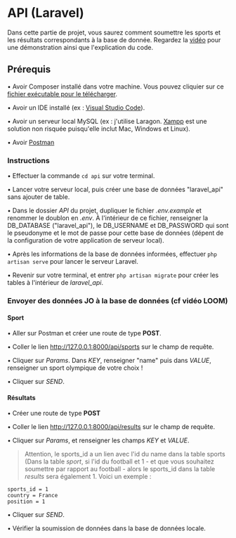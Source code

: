 # API (Laravel)

Dans cette partie de projet, vous saurez comment soumettre les sports et les résultats correspondants à la base de donnée.
Regardez la [vidéo](https://www.loom.com/share/b487ff8df1e64cdeb01c0f2929822d23) pour une démonstration ainsi que l'explication du code.

## Prérequis

• Avoir Composer installé dans votre machine. Vous pouvez cliquier sur ce [fichier exécutable pour le télécharger](https://getcomposer.org/Composer-Setup.exe).

• Avoir un IDE installé (ex : [Visual Studio Code](https://code.visualstudio.com)).

• Avoir un serveur local MySQL (ex : j'utilise Laragon. [Xampp](https://www.apachefriends.org/fr/index.html) est une solution non risquée puisqu'elle inclut Mac, Windows et Linux).

• Avoir [Postman](https://www.postman.com)

### Instructions

• Effectuer la commande `cd api` sur votre terminal.

• Lancer votre serveur local, puis créer une base de données "laravel_api" sans ajouter de table.

• Dans le dossier *API* du projet, dupliquer le fichier *.env.example* et renommer le doublon en *.env*. À l'intérieur de ce fichier, renseigner la DB_DATABASE ("laravel_api"), le DB_USERNAME et DB_PASSWORD qui sont le pseudonyme et le mot de passe pour cette base de données (dépent de la configuration de votre application de serveur local).

• Après les informations de la base de données informées, effectuer `php artisan serve` pour lancer le serveur Laravel.

• Revenir sur votre terminal, et entrer `php artisan migrate` pour créer les tables à l'intérieur de *laravel_api*.

### Envoyer des données JO à la base de données (cf vidéo LOOM)

#### Sport

• Aller sur Postman et créer une route de type **POST**.

• Coller le lien http://127.0.0.1:8000/api/sports sur le champ de requête.

• Cliquer sur *Params*. Dans *KEY*, renseigner "name" puis dans *VALUE*, renseigner un sport olympique de votre choix !

• Cliquer sur *SEND*.

#### Résultats

• Créer une route de type **POST**

• Coller le lien http://127.0.0.1:8000/api/results sur le champ de requête.

• Cliquer sur *Params*, et renseigner les champs *KEY* et *VALUE*. 

>Attention, le sports_id a un lien avec l'id du name dans la table sports (Dans la table *sport*, si l'id du football et 1 - et que vous souhaitez soumettre par rapport au football - alors le sports_id dans la table *results* sera également 1. Voici un exemple :

```
sports_id = 1
country = France
position = 1
```

• Cliquer sur *SEND*.

• Vérifier la soumission de données dans la base de données locale.
